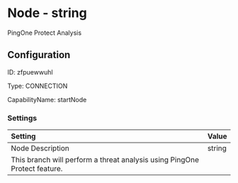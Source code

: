 # Node - string 
PingOne Protect Analysis
## Configuration
ID:  zfpuewwuhl

Type: CONNECTION 

CapabilityName: startNode

### Settings
| Setting | Value  |
| :------------------------ | ---------------------------------------- |
| Node Description | string 
This branch will perform a threat analysis using PingOne Protect feature. | 





